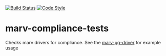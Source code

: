 [![Build Status](https://img.shields.io/travis/guidesmiths/marv-compliance-tests/master.svg)](https://travis-ci.org/guidesmiths/marv-compliance-tests)
[![Code Style](https://img.shields.io/badge/code%20style-imperative-brightgreen.svg)](https://github.com/guidesmiths/eslint-config-imperative)

# marv-compliance-tests

Checks marv drivers for compliance. See the [marv-pg-driver](https://github.com/guidesmiths/marv-pg-driver) for example usage
